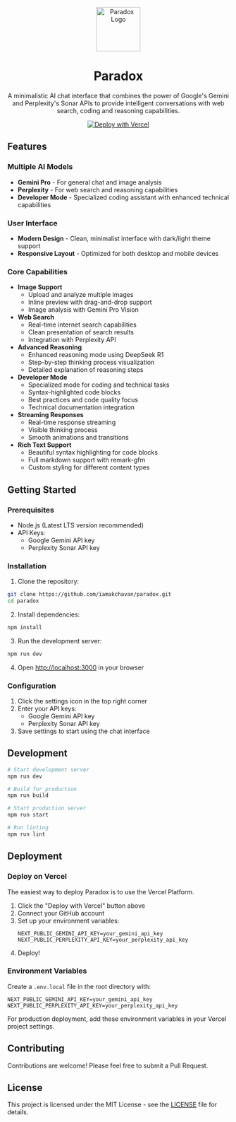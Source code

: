 <p align="center">
  <img src="https://hebbkx1anhila5yf.public.blob.vercel-storage.com/extension_icon%20(4)-6Wye0wySEvOe9CE7mSoAVG5mEWUqc7.png" width="100" height="100" alt="Paradox Logo">
</p>

<div align="center">

# Paradox

A minimalistic AI chat interface that combines the power of Google's Gemini and Perplexity's Sonar APIs to provide intelligent conversations with web search, coding and reasoning capabilities.

[![Deploy with Vercel](https://vercel.com/button)](https://vercel.com/new/clone?repository-url=https%3A%2F%2Fgithub.com%2Fiamakchavan%2Fparadox)

</div>

## Features

### Multiple AI Models
- **Gemini Pro** - For general chat and image analysis
- **Perplexity** - For web search and reasoning capabilities
- **Developer Mode** - Specialized coding assistant with enhanced technical capabilities

### User Interface
- **Modern Design** - Clean, minimalist interface with dark/light theme support
- **Responsive Layout** - Optimized for both desktop and mobile devices

### Core Capabilities
- **Image Support** 
  - Upload and analyze multiple images
  - Inline preview with drag-and-drop support
  - Image analysis with Gemini Pro Vision
- **Web Search** 
  - Real-time internet search capabilities
  - Clean presentation of search results
  - Integration with Perplexity API
- **Advanced Reasoning** 
  - Enhanced reasoning mode using DeepSeek R1
  - Step-by-step thinking process visualization
  - Detailed explanation of reasoning steps
- **Developer Mode** 
  - Specialized mode for coding and technical tasks
  - Syntax-highlighted code blocks
  - Best practices and code quality focus
  - Technical documentation integration
- **Streaming Responses** 
  - Real-time response streaming
  - Visible thinking process
  - Smooth animations and transitions
- **Rich Text Support**
  - Beautiful syntax highlighting for code blocks
  - Full markdown support with remark-gfm
  - Custom styling for different content types

## Getting Started

### Prerequisites

- Node.js (Latest LTS version recommended)
- API Keys:
  - Google Gemini API key
  - Perplexity Sonar API key

### Installation

1. Clone the repository:
```bash
git clone https://github.com/iamakchavan/paradox.git
cd paradox
```

2. Install dependencies:
```bash
npm install
```

3. Run the development server:
```bash
npm run dev
```

4. Open [http://localhost:3000](http://localhost:3000) in your browser

### Configuration

1. Click the settings icon in the top right corner
2. Enter your API keys:
   - Google Gemini API key
   - Perplexity Sonar API key
3. Save settings to start using the chat interface


## Development

```bash
# Start development server
npm run dev

# Build for production
npm run build

# Start production server
npm run start

# Run linting
npm run lint
```

## Deployment

### Deploy on Vercel

The easiest way to deploy Paradox is to use the Vercel Platform.

1. Click the "Deploy with Vercel" button above
2. Connect your GitHub account
3. Set up your environment variables:
   ```env
   NEXT_PUBLIC_GEMINI_API_KEY=your_gemini_api_key
   NEXT_PUBLIC_PERPLEXITY_API_KEY=your_perplexity_api_key
   ```
4. Deploy!

### Environment Variables

Create a `.env.local` file in the root directory with:

```env
NEXT_PUBLIC_GEMINI_API_KEY=your_gemini_api_key
NEXT_PUBLIC_PERPLEXITY_API_KEY=your_perplexity_api_key
```

For production deployment, add these environment variables in your Vercel project settings.

## Contributing

Contributions are welcome! Please feel free to submit a Pull Request.

## License

This project is licensed under the MIT License - see the [LICENSE](LICENSE) file for details.
